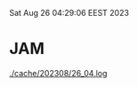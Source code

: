 Sat Aug 26 04:29:06 EEST 2023
# JAM
<a href='./cache/202308/26_04.log'>./cache/202308/26_04.log</a>
